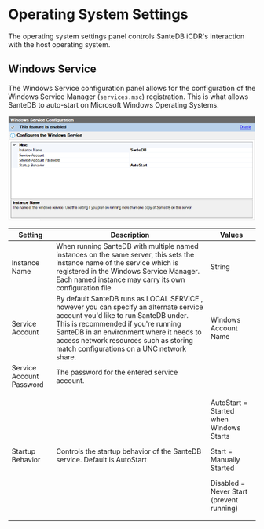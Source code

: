 # Operating System Settings

The operating system settings panel controls SanteDB iCDR's interaction with the host operating system.

## Windows Service

The Windows Service configuration panel allows for the configuration of the Windows Service Manager (`services.msc`) registration. This is what allows SanteDB to auto-start on Microsoft Windows Operating Systems.

![](<../../../.gitbook/assets/image (418) (1) (1).png>)

| Setting                  | Description                                                                                                                                                                                                                                                                                              | Values                                                                                                                       |
| ------------------------ | -------------------------------------------------------------------------------------------------------------------------------------------------------------------------------------------------------------------------------------------------------------------------------------------------------- | ---------------------------------------------------------------------------------------------------------------------------- |
| Instance Name            | When running SanteDB with multiple named instances on the same server, this sets the instance name of the service which is registered in the Windows Service Manager. Each named instance may carry its own configuration file.                                                                          | String                                                                                                                       |
| Service Account          | By default SanteDB runs as LOCAL SERVICE , however you can specify an alternate service account you'd like to run SanteDB under. This is recommended if you're running SanteDB in an environment where it needs to access network resources such as storing match configurations on a UNC network share. | Windows Account Name                                                                                                         |
| Service Account Password | The password for the entered service account.                                                                                                                                                                                                                                                            |                                                                                                                              |
| Startup Behavior         | Controls the startup behavior of the SanteDB service. Default is AutoStart                                                                                                                                                                                                                               | <p>AutoStart = Started when Windows Starts</p><p>Start = Manually Started</p><p>Disabled = Never Start (prevent running)</p> |
